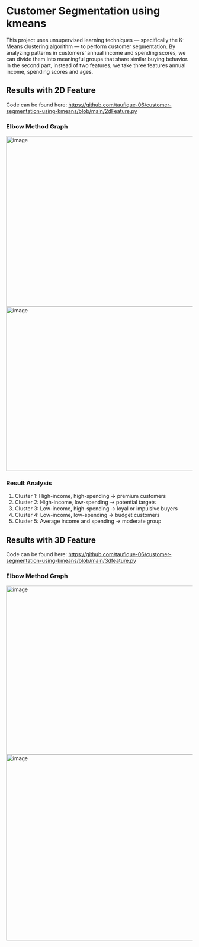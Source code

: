 # Customer Segmentation using kmeans

This project uses unsupervised learning techniques — specifically the K-Means clustering algorithm — to perform customer segmentation. By analyzing patterns in customers’ annual income and spending scores, we can divide them into meaningful groups that share similar buying behavior. In the second part, instead of two features, we take three features annual income, spending scores and ages. 

## Results with 2D Feature
Code can be found here: https://github.com/taufique-06/customer-segmentation-using-kmeans/blob/main/2dFeature.py

### Elbow Method Graph
<img width="641" height="458" alt="image" src="https://github.com/user-attachments/assets/e495afcc-b77b-4e9e-af27-a43dd93f6b63" />

<img width="618" height="442" alt="image" src="https://github.com/user-attachments/assets/b889af7f-6fe9-435a-87f9-6631a9d4a446" />

### Result Analysis
1. Cluster 1: High-income, high-spending → premium customers
2. Cluster 2: High-income, low-spending → potential targets
3. Cluster 3: Low-income, high-spending → loyal or impulsive buyers
4. Cluster 4: Low-income, low-spending → budget customers
5. Cluster 5: Average income and spending → moderate group


## Results with 3D Feature
Code can be found here: https://github.com/taufique-06/customer-segmentation-using-kmeans/blob/main/3dfeature.py

### Elbow Method Graph
<img width="642" height="454" alt="image" src="https://github.com/user-attachments/assets/8f673590-b1f4-44e0-b148-629ac94eb98c" />

<img width="671" height="501" alt="image" src="https://github.com/user-attachments/assets/715e923d-0a7c-4954-a539-34b550473c1f" />

